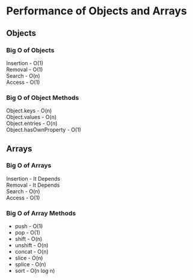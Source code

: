 # Performance of Objects and Arrays

## Objects

### Big O of Objects

Insertion - O(1)\
Removal - O(1)\
Search - O(n)\
Access - O(1)

### Big O of Object Methods

Object.keys - O(n)\
Object.values - O(n)\
Object.entries - O(n)\
Object.hasOwnProperty - O(1)

## Arrays

### Big O of Arrays

Insertion - It Depends\
Removal - It Depends\
Search - O(n)\
Access - O(1)

### Big O of Array Methods

- push - O(1)
- pop - O(1)
- shift - O(n)
- unshift - O(n)
- concat - O(n)
- slice - O(n)
- splice - O(n)
- sort - O(n log n)
